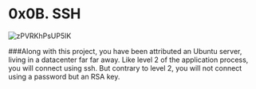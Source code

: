 # 0x0B. SSH

![zPVRKhPsUP5lK](https://github.com/Omowunmijuin/alx-system_engineering-devops/assets/109985883/2434b574-85e0-4276-9edb-a187245cb2d4)

###Along with this project, you have been attributed an Ubuntu server, living in a datacenter far far away. Like level 2 of the application process, you will connect using ssh. But contrary to level 2, you will not connect using a password but an RSA key.
